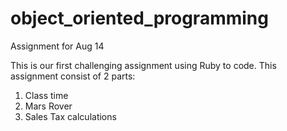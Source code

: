 object_oriented_programming
===========================

Assignment for Aug 14

This is our first challenging assignment using Ruby to code.
This assignment consist of 2 parts:
1. Class time
2. Mars Rover
3. Sales Tax calculations


